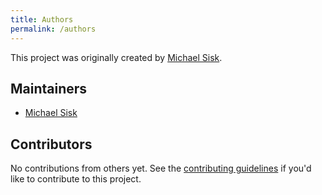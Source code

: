 ```yaml
---
title: Authors
permalink: /authors
---
```


This project was originally created by [Michael Sisk][].

## Maintainers

- [Michael Sisk][]

## Contributors

No contributions from others yet. See the [contributing guidelines][] if you'd
like to contribute to this project.

[contributing guidelines]: CONTRIBUTING.md
[michael sisk]: https://mgsisk.com
